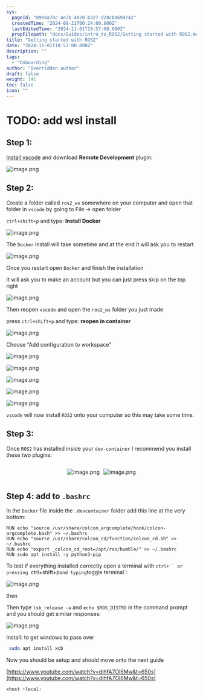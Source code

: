 ```yaml
---
sys:
  pageId: "89e0a78c-4e2b-4070-b327-d28cb0694742"
  createdTime: "2024-08-21T00:24:00.000Z"
  lastEditedTime: "2024-11-01T18:57:00.000Z"
  propFilepath: "docs/Guides/intro_to_ROS2/Getting started with ROS2.md"
title: "Getting started with ROS2"
date: "2024-11-01T18:57:00.000Z"
description: ""
tags:
  - "Onboarding"
author: "Overridden author"
draft: false
weight: 141
toc: false
icon: ""
---
```


# TODO: add wsl install

## Step 1:

[Install vscode](https://code.visualstudio.com/download) and download **Remote Development** plugin:

![image.png](https://prod-files-secure.s3.us-west-2.amazonaws.com/d518164a-d88e-44d1-a4ee-3adb3bd8bce0/efb52993-1881-4a40-b95e-6f020334f022/image.png?X-Amz-Algorithm=AWS4-HMAC-SHA256&X-Amz-Content-Sha256=UNSIGNED-PAYLOAD&X-Amz-Credential=ASIAZI2LB466ZXCAKTSH%2F20250318%2Fus-west-2%2Fs3%2Faws4_request&X-Amz-Date=20250318T200705Z&X-Amz-Expires=3600&X-Amz-Security-Token=IQoJb3JpZ2luX2VjEAwaCXVzLXdlc3QtMiJHMEUCIQDPP2stuJbC6qeiPED0fbSTPzvLSvSA5dJXQbaWhNyZRgIgR4tBPokY%2B360Q0OXqXzQFtiX3dPzwBUNOlU21v3ZpScq%2FwMIZRAAGgw2Mzc0MjMxODM4MDUiDG%2B%2FyvE%2BsmlkHgQHOSrcA09wPt5kh4rAbAMzI%2BdcOvQbiKRsEnZmOn941W%2BqnchrJSNsf5l9nz2qokyVlZAxaCqY8b53V2shuNAw8p9clIOq2wHLT84VnCngMVOdGJAbyM52mY%2BxEEKsIZUI%2Bv%2BZ3ilQMm09pn7LA2cSBmsSh4cyqQk87JTcRO2Te2dxkNDuNnK0LK2SxEy%2B5HrMO2qaIbBuA8TsrNw%2B1JF%2B16jbfwExFCrpLCCE7%2FsuQ3RmdGHhY4mUoteNuwG45DL0GydW5LtH6AwUiBcxO4cHeZ2SBSBXjsL4KR8qV1zZrmyAu6%2FbsFt4bOJ38Sy5%2Fu0WjsImxGk17T9GyVzWAT7%2FNpqSbR2f0IMIqgyk0TR0aFPXYcdKxo6necCx8duzE6Ig4LMNO5ris5uo5SgsRfTvE418Vs8z8okZfXL7JX5Z9V48%2Fj9ItktlP1jf8iqC81HZyOtZOVIMFeJ4MjS3ljx3Tq5QNsaJE5Wp6V6%2F7VX2PLfqeBiRsomFERvlLfipTcnBajp%2BbOjAdopUtUHRzOjuxVeZEJB520cX%2FkG%2BO%2F8svd6feWCAAkpgH2opnS8sXHvxS7hwRJ5KpYlaaaOcsgZWrfUvx2cM0WpWnuCXyCVQwCo%2BdbTpzyN9gFF2w%2FNMCzSQMIWR574GOqUB%2B5zQfIYNMRjf%2FwON9S75MFsU0mJRHc2D3vyZjJmvvJo3zn0%2FXk4cY6N%2FH%2Fsq8ake6QH28kHPZ4dDgWP2jiAD4npo5af%2BGSdeWLGFSway%2B4LMv4oa53lKPs2G4mIK2fIFLZimHsFlBpndkfltDyDiyH9kuuUuET9rlbIqHbVK5u6ngDycMGEKQiQLDqzUJUrcTFRQoQC7zpeNMHaPDgsToUde%2BAOD&X-Amz-Signature=eb94b540583f3ef100e1dd6f20fc539d029f593058c52899688062faebfd6be1&X-Amz-SignedHeaders=host&x-id=GetObject)

## Step 2:

Create a folder called `ros2_ws` somewhere on your computer and open that folder in `vscode` by going to File → open folder 

`ctrl+shift+p` and type: **Install Docker**

![image.png](https://prod-files-secure.s3.us-west-2.amazonaws.com/d518164a-d88e-44d1-a4ee-3adb3bd8bce0/2269dc0e-1cd5-47ff-bceb-c04ad9b2eab0/image.png?X-Amz-Algorithm=AWS4-HMAC-SHA256&X-Amz-Content-Sha256=UNSIGNED-PAYLOAD&X-Amz-Credential=ASIAZI2LB466ZXCAKTSH%2F20250318%2Fus-west-2%2Fs3%2Faws4_request&X-Amz-Date=20250318T200705Z&X-Amz-Expires=3600&X-Amz-Security-Token=IQoJb3JpZ2luX2VjEAwaCXVzLXdlc3QtMiJHMEUCIQDPP2stuJbC6qeiPED0fbSTPzvLSvSA5dJXQbaWhNyZRgIgR4tBPokY%2B360Q0OXqXzQFtiX3dPzwBUNOlU21v3ZpScq%2FwMIZRAAGgw2Mzc0MjMxODM4MDUiDG%2B%2FyvE%2BsmlkHgQHOSrcA09wPt5kh4rAbAMzI%2BdcOvQbiKRsEnZmOn941W%2BqnchrJSNsf5l9nz2qokyVlZAxaCqY8b53V2shuNAw8p9clIOq2wHLT84VnCngMVOdGJAbyM52mY%2BxEEKsIZUI%2Bv%2BZ3ilQMm09pn7LA2cSBmsSh4cyqQk87JTcRO2Te2dxkNDuNnK0LK2SxEy%2B5HrMO2qaIbBuA8TsrNw%2B1JF%2B16jbfwExFCrpLCCE7%2FsuQ3RmdGHhY4mUoteNuwG45DL0GydW5LtH6AwUiBcxO4cHeZ2SBSBXjsL4KR8qV1zZrmyAu6%2FbsFt4bOJ38Sy5%2Fu0WjsImxGk17T9GyVzWAT7%2FNpqSbR2f0IMIqgyk0TR0aFPXYcdKxo6necCx8duzE6Ig4LMNO5ris5uo5SgsRfTvE418Vs8z8okZfXL7JX5Z9V48%2Fj9ItktlP1jf8iqC81HZyOtZOVIMFeJ4MjS3ljx3Tq5QNsaJE5Wp6V6%2F7VX2PLfqeBiRsomFERvlLfipTcnBajp%2BbOjAdopUtUHRzOjuxVeZEJB520cX%2FkG%2BO%2F8svd6feWCAAkpgH2opnS8sXHvxS7hwRJ5KpYlaaaOcsgZWrfUvx2cM0WpWnuCXyCVQwCo%2BdbTpzyN9gFF2w%2FNMCzSQMIWR574GOqUB%2B5zQfIYNMRjf%2FwON9S75MFsU0mJRHc2D3vyZjJmvvJo3zn0%2FXk4cY6N%2FH%2Fsq8ake6QH28kHPZ4dDgWP2jiAD4npo5af%2BGSdeWLGFSway%2B4LMv4oa53lKPs2G4mIK2fIFLZimHsFlBpndkfltDyDiyH9kuuUuET9rlbIqHbVK5u6ngDycMGEKQiQLDqzUJUrcTFRQoQC7zpeNMHaPDgsToUde%2BAOD&X-Amz-Signature=254262f20ea970506ef3b605a03c692cad5f463dac4902d2182f5919cefda22b&X-Amz-SignedHeaders=host&x-id=GetObject)

The `Docker` install will take sometime and at the end it will ask you to restart

![image.png](https://prod-files-secure.s3.us-west-2.amazonaws.com/d518164a-d88e-44d1-a4ee-3adb3bd8bce0/ed233f78-be33-4b1f-b89c-9c346c0e961e/image.png?X-Amz-Algorithm=AWS4-HMAC-SHA256&X-Amz-Content-Sha256=UNSIGNED-PAYLOAD&X-Amz-Credential=ASIAZI2LB466ZXCAKTSH%2F20250318%2Fus-west-2%2Fs3%2Faws4_request&X-Amz-Date=20250318T200705Z&X-Amz-Expires=3600&X-Amz-Security-Token=IQoJb3JpZ2luX2VjEAwaCXVzLXdlc3QtMiJHMEUCIQDPP2stuJbC6qeiPED0fbSTPzvLSvSA5dJXQbaWhNyZRgIgR4tBPokY%2B360Q0OXqXzQFtiX3dPzwBUNOlU21v3ZpScq%2FwMIZRAAGgw2Mzc0MjMxODM4MDUiDG%2B%2FyvE%2BsmlkHgQHOSrcA09wPt5kh4rAbAMzI%2BdcOvQbiKRsEnZmOn941W%2BqnchrJSNsf5l9nz2qokyVlZAxaCqY8b53V2shuNAw8p9clIOq2wHLT84VnCngMVOdGJAbyM52mY%2BxEEKsIZUI%2Bv%2BZ3ilQMm09pn7LA2cSBmsSh4cyqQk87JTcRO2Te2dxkNDuNnK0LK2SxEy%2B5HrMO2qaIbBuA8TsrNw%2B1JF%2B16jbfwExFCrpLCCE7%2FsuQ3RmdGHhY4mUoteNuwG45DL0GydW5LtH6AwUiBcxO4cHeZ2SBSBXjsL4KR8qV1zZrmyAu6%2FbsFt4bOJ38Sy5%2Fu0WjsImxGk17T9GyVzWAT7%2FNpqSbR2f0IMIqgyk0TR0aFPXYcdKxo6necCx8duzE6Ig4LMNO5ris5uo5SgsRfTvE418Vs8z8okZfXL7JX5Z9V48%2Fj9ItktlP1jf8iqC81HZyOtZOVIMFeJ4MjS3ljx3Tq5QNsaJE5Wp6V6%2F7VX2PLfqeBiRsomFERvlLfipTcnBajp%2BbOjAdopUtUHRzOjuxVeZEJB520cX%2FkG%2BO%2F8svd6feWCAAkpgH2opnS8sXHvxS7hwRJ5KpYlaaaOcsgZWrfUvx2cM0WpWnuCXyCVQwCo%2BdbTpzyN9gFF2w%2FNMCzSQMIWR574GOqUB%2B5zQfIYNMRjf%2FwON9S75MFsU0mJRHc2D3vyZjJmvvJo3zn0%2FXk4cY6N%2FH%2Fsq8ake6QH28kHPZ4dDgWP2jiAD4npo5af%2BGSdeWLGFSway%2B4LMv4oa53lKPs2G4mIK2fIFLZimHsFlBpndkfltDyDiyH9kuuUuET9rlbIqHbVK5u6ngDycMGEKQiQLDqzUJUrcTFRQoQC7zpeNMHaPDgsToUde%2BAOD&X-Amz-Signature=3a2760fa7683e2aa97c50d643a288824ebe580eccc571136a9f873b4cdf61806&X-Amz-SignedHeaders=host&x-id=GetObject)

Once you restart open `Docker` and finish the installation

It will ask you to make an account but you can just press skip on the top right

![image.png](https://prod-files-secure.s3.us-west-2.amazonaws.com/d518164a-d88e-44d1-a4ee-3adb3bd8bce0/21010ad9-1659-4fd9-9f59-9932a09b2a3d/image.png?X-Amz-Algorithm=AWS4-HMAC-SHA256&X-Amz-Content-Sha256=UNSIGNED-PAYLOAD&X-Amz-Credential=ASIAZI2LB466ZXCAKTSH%2F20250318%2Fus-west-2%2Fs3%2Faws4_request&X-Amz-Date=20250318T200705Z&X-Amz-Expires=3600&X-Amz-Security-Token=IQoJb3JpZ2luX2VjEAwaCXVzLXdlc3QtMiJHMEUCIQDPP2stuJbC6qeiPED0fbSTPzvLSvSA5dJXQbaWhNyZRgIgR4tBPokY%2B360Q0OXqXzQFtiX3dPzwBUNOlU21v3ZpScq%2FwMIZRAAGgw2Mzc0MjMxODM4MDUiDG%2B%2FyvE%2BsmlkHgQHOSrcA09wPt5kh4rAbAMzI%2BdcOvQbiKRsEnZmOn941W%2BqnchrJSNsf5l9nz2qokyVlZAxaCqY8b53V2shuNAw8p9clIOq2wHLT84VnCngMVOdGJAbyM52mY%2BxEEKsIZUI%2Bv%2BZ3ilQMm09pn7LA2cSBmsSh4cyqQk87JTcRO2Te2dxkNDuNnK0LK2SxEy%2B5HrMO2qaIbBuA8TsrNw%2B1JF%2B16jbfwExFCrpLCCE7%2FsuQ3RmdGHhY4mUoteNuwG45DL0GydW5LtH6AwUiBcxO4cHeZ2SBSBXjsL4KR8qV1zZrmyAu6%2FbsFt4bOJ38Sy5%2Fu0WjsImxGk17T9GyVzWAT7%2FNpqSbR2f0IMIqgyk0TR0aFPXYcdKxo6necCx8duzE6Ig4LMNO5ris5uo5SgsRfTvE418Vs8z8okZfXL7JX5Z9V48%2Fj9ItktlP1jf8iqC81HZyOtZOVIMFeJ4MjS3ljx3Tq5QNsaJE5Wp6V6%2F7VX2PLfqeBiRsomFERvlLfipTcnBajp%2BbOjAdopUtUHRzOjuxVeZEJB520cX%2FkG%2BO%2F8svd6feWCAAkpgH2opnS8sXHvxS7hwRJ5KpYlaaaOcsgZWrfUvx2cM0WpWnuCXyCVQwCo%2BdbTpzyN9gFF2w%2FNMCzSQMIWR574GOqUB%2B5zQfIYNMRjf%2FwON9S75MFsU0mJRHc2D3vyZjJmvvJo3zn0%2FXk4cY6N%2FH%2Fsq8ake6QH28kHPZ4dDgWP2jiAD4npo5af%2BGSdeWLGFSway%2B4LMv4oa53lKPs2G4mIK2fIFLZimHsFlBpndkfltDyDiyH9kuuUuET9rlbIqHbVK5u6ngDycMGEKQiQLDqzUJUrcTFRQoQC7zpeNMHaPDgsToUde%2BAOD&X-Amz-Signature=56c35f66c1f910ba614f50633386f3b8baececa957f62c46171a0278b0d1e13c&X-Amz-SignedHeaders=host&x-id=GetObject)

Then reopen `vscode` and open the `ros2_ws` folder you just made

press `ctrl+shift+p` and type: **reopen in container**

![image.png](https://prod-files-secure.s3.us-west-2.amazonaws.com/d518164a-d88e-44d1-a4ee-3adb3bd8bce0/4e93b8c2-41ad-488c-8095-c74205196118/image.png?X-Amz-Algorithm=AWS4-HMAC-SHA256&X-Amz-Content-Sha256=UNSIGNED-PAYLOAD&X-Amz-Credential=ASIAZI2LB466ZXCAKTSH%2F20250318%2Fus-west-2%2Fs3%2Faws4_request&X-Amz-Date=20250318T200705Z&X-Amz-Expires=3600&X-Amz-Security-Token=IQoJb3JpZ2luX2VjEAwaCXVzLXdlc3QtMiJHMEUCIQDPP2stuJbC6qeiPED0fbSTPzvLSvSA5dJXQbaWhNyZRgIgR4tBPokY%2B360Q0OXqXzQFtiX3dPzwBUNOlU21v3ZpScq%2FwMIZRAAGgw2Mzc0MjMxODM4MDUiDG%2B%2FyvE%2BsmlkHgQHOSrcA09wPt5kh4rAbAMzI%2BdcOvQbiKRsEnZmOn941W%2BqnchrJSNsf5l9nz2qokyVlZAxaCqY8b53V2shuNAw8p9clIOq2wHLT84VnCngMVOdGJAbyM52mY%2BxEEKsIZUI%2Bv%2BZ3ilQMm09pn7LA2cSBmsSh4cyqQk87JTcRO2Te2dxkNDuNnK0LK2SxEy%2B5HrMO2qaIbBuA8TsrNw%2B1JF%2B16jbfwExFCrpLCCE7%2FsuQ3RmdGHhY4mUoteNuwG45DL0GydW5LtH6AwUiBcxO4cHeZ2SBSBXjsL4KR8qV1zZrmyAu6%2FbsFt4bOJ38Sy5%2Fu0WjsImxGk17T9GyVzWAT7%2FNpqSbR2f0IMIqgyk0TR0aFPXYcdKxo6necCx8duzE6Ig4LMNO5ris5uo5SgsRfTvE418Vs8z8okZfXL7JX5Z9V48%2Fj9ItktlP1jf8iqC81HZyOtZOVIMFeJ4MjS3ljx3Tq5QNsaJE5Wp6V6%2F7VX2PLfqeBiRsomFERvlLfipTcnBajp%2BbOjAdopUtUHRzOjuxVeZEJB520cX%2FkG%2BO%2F8svd6feWCAAkpgH2opnS8sXHvxS7hwRJ5KpYlaaaOcsgZWrfUvx2cM0WpWnuCXyCVQwCo%2BdbTpzyN9gFF2w%2FNMCzSQMIWR574GOqUB%2B5zQfIYNMRjf%2FwON9S75MFsU0mJRHc2D3vyZjJmvvJo3zn0%2FXk4cY6N%2FH%2Fsq8ake6QH28kHPZ4dDgWP2jiAD4npo5af%2BGSdeWLGFSway%2B4LMv4oa53lKPs2G4mIK2fIFLZimHsFlBpndkfltDyDiyH9kuuUuET9rlbIqHbVK5u6ngDycMGEKQiQLDqzUJUrcTFRQoQC7zpeNMHaPDgsToUde%2BAOD&X-Amz-Signature=29c04298cbfe8013233294b02bbe151e372ff946fe13496ef2f1977cac1acb6c&X-Amz-SignedHeaders=host&x-id=GetObject)

Choose “Add configuration to workspace”

![image.png](https://prod-files-secure.s3.us-west-2.amazonaws.com/d518164a-d88e-44d1-a4ee-3adb3bd8bce0/9560b282-5060-4989-ba37-97e7b2c22476/image.png?X-Amz-Algorithm=AWS4-HMAC-SHA256&X-Amz-Content-Sha256=UNSIGNED-PAYLOAD&X-Amz-Credential=ASIAZI2LB466ZXCAKTSH%2F20250318%2Fus-west-2%2Fs3%2Faws4_request&X-Amz-Date=20250318T200705Z&X-Amz-Expires=3600&X-Amz-Security-Token=IQoJb3JpZ2luX2VjEAwaCXVzLXdlc3QtMiJHMEUCIQDPP2stuJbC6qeiPED0fbSTPzvLSvSA5dJXQbaWhNyZRgIgR4tBPokY%2B360Q0OXqXzQFtiX3dPzwBUNOlU21v3ZpScq%2FwMIZRAAGgw2Mzc0MjMxODM4MDUiDG%2B%2FyvE%2BsmlkHgQHOSrcA09wPt5kh4rAbAMzI%2BdcOvQbiKRsEnZmOn941W%2BqnchrJSNsf5l9nz2qokyVlZAxaCqY8b53V2shuNAw8p9clIOq2wHLT84VnCngMVOdGJAbyM52mY%2BxEEKsIZUI%2Bv%2BZ3ilQMm09pn7LA2cSBmsSh4cyqQk87JTcRO2Te2dxkNDuNnK0LK2SxEy%2B5HrMO2qaIbBuA8TsrNw%2B1JF%2B16jbfwExFCrpLCCE7%2FsuQ3RmdGHhY4mUoteNuwG45DL0GydW5LtH6AwUiBcxO4cHeZ2SBSBXjsL4KR8qV1zZrmyAu6%2FbsFt4bOJ38Sy5%2Fu0WjsImxGk17T9GyVzWAT7%2FNpqSbR2f0IMIqgyk0TR0aFPXYcdKxo6necCx8duzE6Ig4LMNO5ris5uo5SgsRfTvE418Vs8z8okZfXL7JX5Z9V48%2Fj9ItktlP1jf8iqC81HZyOtZOVIMFeJ4MjS3ljx3Tq5QNsaJE5Wp6V6%2F7VX2PLfqeBiRsomFERvlLfipTcnBajp%2BbOjAdopUtUHRzOjuxVeZEJB520cX%2FkG%2BO%2F8svd6feWCAAkpgH2opnS8sXHvxS7hwRJ5KpYlaaaOcsgZWrfUvx2cM0WpWnuCXyCVQwCo%2BdbTpzyN9gFF2w%2FNMCzSQMIWR574GOqUB%2B5zQfIYNMRjf%2FwON9S75MFsU0mJRHc2D3vyZjJmvvJo3zn0%2FXk4cY6N%2FH%2Fsq8ake6QH28kHPZ4dDgWP2jiAD4npo5af%2BGSdeWLGFSway%2B4LMv4oa53lKPs2G4mIK2fIFLZimHsFlBpndkfltDyDiyH9kuuUuET9rlbIqHbVK5u6ngDycMGEKQiQLDqzUJUrcTFRQoQC7zpeNMHaPDgsToUde%2BAOD&X-Amz-Signature=8b6212e4b4f259c1926e860222fbb21a04953e6e73344152a490f267f16c7d9b&X-Amz-SignedHeaders=host&x-id=GetObject)

![image.png](https://prod-files-secure.s3.us-west-2.amazonaws.com/d518164a-d88e-44d1-a4ee-3adb3bd8bce0/2ee63f81-886b-48e8-a553-dc6e5eac99e4/image.png?X-Amz-Algorithm=AWS4-HMAC-SHA256&X-Amz-Content-Sha256=UNSIGNED-PAYLOAD&X-Amz-Credential=ASIAZI2LB466ZXCAKTSH%2F20250318%2Fus-west-2%2Fs3%2Faws4_request&X-Amz-Date=20250318T200705Z&X-Amz-Expires=3600&X-Amz-Security-Token=IQoJb3JpZ2luX2VjEAwaCXVzLXdlc3QtMiJHMEUCIQDPP2stuJbC6qeiPED0fbSTPzvLSvSA5dJXQbaWhNyZRgIgR4tBPokY%2B360Q0OXqXzQFtiX3dPzwBUNOlU21v3ZpScq%2FwMIZRAAGgw2Mzc0MjMxODM4MDUiDG%2B%2FyvE%2BsmlkHgQHOSrcA09wPt5kh4rAbAMzI%2BdcOvQbiKRsEnZmOn941W%2BqnchrJSNsf5l9nz2qokyVlZAxaCqY8b53V2shuNAw8p9clIOq2wHLT84VnCngMVOdGJAbyM52mY%2BxEEKsIZUI%2Bv%2BZ3ilQMm09pn7LA2cSBmsSh4cyqQk87JTcRO2Te2dxkNDuNnK0LK2SxEy%2B5HrMO2qaIbBuA8TsrNw%2B1JF%2B16jbfwExFCrpLCCE7%2FsuQ3RmdGHhY4mUoteNuwG45DL0GydW5LtH6AwUiBcxO4cHeZ2SBSBXjsL4KR8qV1zZrmyAu6%2FbsFt4bOJ38Sy5%2Fu0WjsImxGk17T9GyVzWAT7%2FNpqSbR2f0IMIqgyk0TR0aFPXYcdKxo6necCx8duzE6Ig4LMNO5ris5uo5SgsRfTvE418Vs8z8okZfXL7JX5Z9V48%2Fj9ItktlP1jf8iqC81HZyOtZOVIMFeJ4MjS3ljx3Tq5QNsaJE5Wp6V6%2F7VX2PLfqeBiRsomFERvlLfipTcnBajp%2BbOjAdopUtUHRzOjuxVeZEJB520cX%2FkG%2BO%2F8svd6feWCAAkpgH2opnS8sXHvxS7hwRJ5KpYlaaaOcsgZWrfUvx2cM0WpWnuCXyCVQwCo%2BdbTpzyN9gFF2w%2FNMCzSQMIWR574GOqUB%2B5zQfIYNMRjf%2FwON9S75MFsU0mJRHc2D3vyZjJmvvJo3zn0%2FXk4cY6N%2FH%2Fsq8ake6QH28kHPZ4dDgWP2jiAD4npo5af%2BGSdeWLGFSway%2B4LMv4oa53lKPs2G4mIK2fIFLZimHsFlBpndkfltDyDiyH9kuuUuET9rlbIqHbVK5u6ngDycMGEKQiQLDqzUJUrcTFRQoQC7zpeNMHaPDgsToUde%2BAOD&X-Amz-Signature=5962c0b2639469a528f89985617115713cc0c868d57d328d6f8c3bf343cc3ab7&X-Amz-SignedHeaders=host&x-id=GetObject)

![image.png](https://prod-files-secure.s3.us-west-2.amazonaws.com/d518164a-d88e-44d1-a4ee-3adb3bd8bce0/ae1580b2-b048-407e-aed9-b584224a7a04/image.png?X-Amz-Algorithm=AWS4-HMAC-SHA256&X-Amz-Content-Sha256=UNSIGNED-PAYLOAD&X-Amz-Credential=ASIAZI2LB466ZXCAKTSH%2F20250318%2Fus-west-2%2Fs3%2Faws4_request&X-Amz-Date=20250318T200705Z&X-Amz-Expires=3600&X-Amz-Security-Token=IQoJb3JpZ2luX2VjEAwaCXVzLXdlc3QtMiJHMEUCIQDPP2stuJbC6qeiPED0fbSTPzvLSvSA5dJXQbaWhNyZRgIgR4tBPokY%2B360Q0OXqXzQFtiX3dPzwBUNOlU21v3ZpScq%2FwMIZRAAGgw2Mzc0MjMxODM4MDUiDG%2B%2FyvE%2BsmlkHgQHOSrcA09wPt5kh4rAbAMzI%2BdcOvQbiKRsEnZmOn941W%2BqnchrJSNsf5l9nz2qokyVlZAxaCqY8b53V2shuNAw8p9clIOq2wHLT84VnCngMVOdGJAbyM52mY%2BxEEKsIZUI%2Bv%2BZ3ilQMm09pn7LA2cSBmsSh4cyqQk87JTcRO2Te2dxkNDuNnK0LK2SxEy%2B5HrMO2qaIbBuA8TsrNw%2B1JF%2B16jbfwExFCrpLCCE7%2FsuQ3RmdGHhY4mUoteNuwG45DL0GydW5LtH6AwUiBcxO4cHeZ2SBSBXjsL4KR8qV1zZrmyAu6%2FbsFt4bOJ38Sy5%2Fu0WjsImxGk17T9GyVzWAT7%2FNpqSbR2f0IMIqgyk0TR0aFPXYcdKxo6necCx8duzE6Ig4LMNO5ris5uo5SgsRfTvE418Vs8z8okZfXL7JX5Z9V48%2Fj9ItktlP1jf8iqC81HZyOtZOVIMFeJ4MjS3ljx3Tq5QNsaJE5Wp6V6%2F7VX2PLfqeBiRsomFERvlLfipTcnBajp%2BbOjAdopUtUHRzOjuxVeZEJB520cX%2FkG%2BO%2F8svd6feWCAAkpgH2opnS8sXHvxS7hwRJ5KpYlaaaOcsgZWrfUvx2cM0WpWnuCXyCVQwCo%2BdbTpzyN9gFF2w%2FNMCzSQMIWR574GOqUB%2B5zQfIYNMRjf%2FwON9S75MFsU0mJRHc2D3vyZjJmvvJo3zn0%2FXk4cY6N%2FH%2Fsq8ake6QH28kHPZ4dDgWP2jiAD4npo5af%2BGSdeWLGFSway%2B4LMv4oa53lKPs2G4mIK2fIFLZimHsFlBpndkfltDyDiyH9kuuUuET9rlbIqHbVK5u6ngDycMGEKQiQLDqzUJUrcTFRQoQC7zpeNMHaPDgsToUde%2BAOD&X-Amz-Signature=90a4771923cb13315cab4664b0576ffdcfa972d8f5c5b4bd3c88496fe7a1c313&X-Amz-SignedHeaders=host&x-id=GetObject)

![image.png](https://prod-files-secure.s3.us-west-2.amazonaws.com/d518164a-d88e-44d1-a4ee-3adb3bd8bce0/53255b28-f75e-430f-b9e3-c0ac8577e42b/image.png?X-Amz-Algorithm=AWS4-HMAC-SHA256&X-Amz-Content-Sha256=UNSIGNED-PAYLOAD&X-Amz-Credential=ASIAZI2LB466ZXCAKTSH%2F20250318%2Fus-west-2%2Fs3%2Faws4_request&X-Amz-Date=20250318T200705Z&X-Amz-Expires=3600&X-Amz-Security-Token=IQoJb3JpZ2luX2VjEAwaCXVzLXdlc3QtMiJHMEUCIQDPP2stuJbC6qeiPED0fbSTPzvLSvSA5dJXQbaWhNyZRgIgR4tBPokY%2B360Q0OXqXzQFtiX3dPzwBUNOlU21v3ZpScq%2FwMIZRAAGgw2Mzc0MjMxODM4MDUiDG%2B%2FyvE%2BsmlkHgQHOSrcA09wPt5kh4rAbAMzI%2BdcOvQbiKRsEnZmOn941W%2BqnchrJSNsf5l9nz2qokyVlZAxaCqY8b53V2shuNAw8p9clIOq2wHLT84VnCngMVOdGJAbyM52mY%2BxEEKsIZUI%2Bv%2BZ3ilQMm09pn7LA2cSBmsSh4cyqQk87JTcRO2Te2dxkNDuNnK0LK2SxEy%2B5HrMO2qaIbBuA8TsrNw%2B1JF%2B16jbfwExFCrpLCCE7%2FsuQ3RmdGHhY4mUoteNuwG45DL0GydW5LtH6AwUiBcxO4cHeZ2SBSBXjsL4KR8qV1zZrmyAu6%2FbsFt4bOJ38Sy5%2Fu0WjsImxGk17T9GyVzWAT7%2FNpqSbR2f0IMIqgyk0TR0aFPXYcdKxo6necCx8duzE6Ig4LMNO5ris5uo5SgsRfTvE418Vs8z8okZfXL7JX5Z9V48%2Fj9ItktlP1jf8iqC81HZyOtZOVIMFeJ4MjS3ljx3Tq5QNsaJE5Wp6V6%2F7VX2PLfqeBiRsomFERvlLfipTcnBajp%2BbOjAdopUtUHRzOjuxVeZEJB520cX%2FkG%2BO%2F8svd6feWCAAkpgH2opnS8sXHvxS7hwRJ5KpYlaaaOcsgZWrfUvx2cM0WpWnuCXyCVQwCo%2BdbTpzyN9gFF2w%2FNMCzSQMIWR574GOqUB%2B5zQfIYNMRjf%2FwON9S75MFsU0mJRHc2D3vyZjJmvvJo3zn0%2FXk4cY6N%2FH%2Fsq8ake6QH28kHPZ4dDgWP2jiAD4npo5af%2BGSdeWLGFSway%2B4LMv4oa53lKPs2G4mIK2fIFLZimHsFlBpndkfltDyDiyH9kuuUuET9rlbIqHbVK5u6ngDycMGEKQiQLDqzUJUrcTFRQoQC7zpeNMHaPDgsToUde%2BAOD&X-Amz-Signature=df3636379ad575009409e49ef531c0115dc09b363266f249a18da93639266603&X-Amz-SignedHeaders=host&x-id=GetObject)

![image.png](https://prod-files-secure.s3.us-west-2.amazonaws.com/d518164a-d88e-44d1-a4ee-3adb3bd8bce0/7c562767-5af9-4ffb-97d1-327bcdf4ee00/image.png?X-Amz-Algorithm=AWS4-HMAC-SHA256&X-Amz-Content-Sha256=UNSIGNED-PAYLOAD&X-Amz-Credential=ASIAZI2LB466ZXCAKTSH%2F20250318%2Fus-west-2%2Fs3%2Faws4_request&X-Amz-Date=20250318T200705Z&X-Amz-Expires=3600&X-Amz-Security-Token=IQoJb3JpZ2luX2VjEAwaCXVzLXdlc3QtMiJHMEUCIQDPP2stuJbC6qeiPED0fbSTPzvLSvSA5dJXQbaWhNyZRgIgR4tBPokY%2B360Q0OXqXzQFtiX3dPzwBUNOlU21v3ZpScq%2FwMIZRAAGgw2Mzc0MjMxODM4MDUiDG%2B%2FyvE%2BsmlkHgQHOSrcA09wPt5kh4rAbAMzI%2BdcOvQbiKRsEnZmOn941W%2BqnchrJSNsf5l9nz2qokyVlZAxaCqY8b53V2shuNAw8p9clIOq2wHLT84VnCngMVOdGJAbyM52mY%2BxEEKsIZUI%2Bv%2BZ3ilQMm09pn7LA2cSBmsSh4cyqQk87JTcRO2Te2dxkNDuNnK0LK2SxEy%2B5HrMO2qaIbBuA8TsrNw%2B1JF%2B16jbfwExFCrpLCCE7%2FsuQ3RmdGHhY4mUoteNuwG45DL0GydW5LtH6AwUiBcxO4cHeZ2SBSBXjsL4KR8qV1zZrmyAu6%2FbsFt4bOJ38Sy5%2Fu0WjsImxGk17T9GyVzWAT7%2FNpqSbR2f0IMIqgyk0TR0aFPXYcdKxo6necCx8duzE6Ig4LMNO5ris5uo5SgsRfTvE418Vs8z8okZfXL7JX5Z9V48%2Fj9ItktlP1jf8iqC81HZyOtZOVIMFeJ4MjS3ljx3Tq5QNsaJE5Wp6V6%2F7VX2PLfqeBiRsomFERvlLfipTcnBajp%2BbOjAdopUtUHRzOjuxVeZEJB520cX%2FkG%2BO%2F8svd6feWCAAkpgH2opnS8sXHvxS7hwRJ5KpYlaaaOcsgZWrfUvx2cM0WpWnuCXyCVQwCo%2BdbTpzyN9gFF2w%2FNMCzSQMIWR574GOqUB%2B5zQfIYNMRjf%2FwON9S75MFsU0mJRHc2D3vyZjJmvvJo3zn0%2FXk4cY6N%2FH%2Fsq8ake6QH28kHPZ4dDgWP2jiAD4npo5af%2BGSdeWLGFSway%2B4LMv4oa53lKPs2G4mIK2fIFLZimHsFlBpndkfltDyDiyH9kuuUuET9rlbIqHbVK5u6ngDycMGEKQiQLDqzUJUrcTFRQoQC7zpeNMHaPDgsToUde%2BAOD&X-Amz-Signature=049df4637b7d16d9b7546c10ca4761cb33fd49012cea4c65b9c088f2f2ff2ac0&X-Amz-SignedHeaders=host&x-id=GetObject)

`vscode` will now install `ROS2` onto your computer so this may take some time.

## Step 3:

Once `ROS2` has installed inside your `dev-container` I recommend you install these two plugins:

<div style="display: flex;flex-direction: row; column-gap:10px; max-width: 630px;justify-content: center;">
<div>

![image.png](https://prod-files-secure.s3.us-west-2.amazonaws.com/d518164a-d88e-44d1-a4ee-3adb3bd8bce0/3fc3d550-5a54-4ba1-ba6b-faa01cdb7369/image.png?X-Amz-Algorithm=AWS4-HMAC-SHA256&X-Amz-Content-Sha256=UNSIGNED-PAYLOAD&X-Amz-Credential=ASIAZI2LB4666H6MYTFE%2F20250318%2Fus-west-2%2Fs3%2Faws4_request&X-Amz-Date=20250318T200711Z&X-Amz-Expires=3600&X-Amz-Security-Token=IQoJb3JpZ2luX2VjEAwaCXVzLXdlc3QtMiJIMEYCIQDak0mGb%2FPCQNMJ4xDjIbhkx0IYTO%2FuUaL7Ioa4C79lKwIhAN4XDcCJvarHIL%2FjBfQYaG2JcEQxvqKocRZ1u%2FDUE0EvKv8DCGUQABoMNjM3NDIzMTgzODA1IgxjBQ8OPnR1R%2F%2FSrvAq3ANumTjQOuAYGpNPUQHbHGmhTC8vyY8jbS4AZCjnHaci4m0f19yG0NsWliUgSq542npIpOurhHa%2BPnqfppVQjpp9y8v3PoKPA0Qn0fOycaV3ULjmtIhzglRrQtRMe9Uto%2Bo7aVhMslhWbBs%2FT1F9H9phG%2F2rGNDQGchH9qHpeo9FrXaHqVWSBq3hQrJQCH6vP%2F%2FqH4J%2F7bgekgPjcUhouIZCqchZT7TAU%2B3OlSSHes6OTwGOBgYpmplaf23swXfRLWVj49M%2FsS7cBFOSpcJiWYPGvWphongcifMqodSB%2FbatKhknafOwHp4yI1jlbA9kk%2BKpv3QBp4pNclsWxhRkE0fyCy3IIuaa1ccTldZEADkCVmAASbSfLN0TCUeQjAij2u%2F9tDtE4AEWgh173AvBVs%2Fvhl%2BdPexjvQTpea5nBF%2Frn%2BG9tZEQIhIUdJ0bWf45E874IOsnL0CuhbbYJLv7du98Xuwz9cWu1lxRZewuZG1Tn9xcjdoChyiiRu4E8ucD81B3a5f9t3lYISQiz1UqTRTp17u0Cqg7NlXBw%2BooReUvDyTrkjgI6If81Q3lpPDl4zBLixyYm%2FTeYU96OMyZX2RRCdr26zNex1gIpjohQxjt6l27%2F8BuuLJgUt1dBzCskue%2BBjqkAVbe7u65NaBPFW3w4HcZD7UToByEpNnrzCjwmKQgvjLxzS9D6OEq2FyHd%2F5ep0WnHqmt6Cmo3LD9B4MWolk7sCVdHK6AMWEQPSkFpoT0hInVi3FTQfV4WjCLTNOK1qtk4V1E1b1dd4h6nZ5IL0Qf0K%2BnqSP7tMC3cj94mL2wiFTVAqU6NQeFR%2B8wGgAi%2F4ZVbk%2FD5CZf6GTM7PUiKN5UhSWGRS%2FQ&X-Amz-Signature=eb84d401764c37dbe36b1b3ed3a2aacac7cb2451fe95bd0b48ddd7d029f4f294&X-Amz-SignedHeaders=host&x-id=GetObject)

</div>
<div>

![image.png](https://prod-files-secure.s3.us-west-2.amazonaws.com/d518164a-d88e-44d1-a4ee-3adb3bd8bce0/d994cc66-13c2-4093-a5a3-f84cf4601a82/image.png?X-Amz-Algorithm=AWS4-HMAC-SHA256&X-Amz-Content-Sha256=UNSIGNED-PAYLOAD&X-Amz-Credential=ASIAZI2LB466VF3XDI7F%2F20250318%2Fus-west-2%2Fs3%2Faws4_request&X-Amz-Date=20250318T200712Z&X-Amz-Expires=3600&X-Amz-Security-Token=IQoJb3JpZ2luX2VjEAwaCXVzLXdlc3QtMiJHMEUCIAeO0CrvUIRmRc7DcDPsshh7tB94uCUj5Y5xIdeb7c1mAiEA0S1vjVQ6BG%2B9oOY4TzMwfqGJ6njczKtIE6oclTnnVO4q%2FwMIZBAAGgw2Mzc0MjMxODM4MDUiDDIXcVsoJlgpXwepXircA%2BxAmp%2BeNU%2FETdgbZzDTpsAGXhV3m3gz%2BvN4DeUBcgjihPH6RSDX3O3eVWMuihjMAXzv69p%2BESni941CDdcmJb8%2FxRbTEZB4R7uPsX7zeyBKBREJS3Tvcw%2BjgI8R0SYV1BNwdoBlhwB7OeseIT4Ku0Aou9V4Loi2h%2Fm0creADc%2FRI5WrFr3xdrDwfCr0YKuwEnIfVqwg82J3vYu%2FHPhUOmde%2Fw9DJiDbubsix4FGJyE8eONg4PIwpggypwwFUzeBAHN86ct%2BPX4hWKg%2Fodl8sNiFynL6xVJQuE6HgV9ZFVbafr7gUkqjax4PTMJAhnpEx8KMWOaGa7N4mdIokoI51XppeUpGaxy3XECJbImKekcNRfty9iJYII18GT%2FbSY1NgyWpHuwY%2FWTUkp8sTGBFQfRAuXnaiif2Q2UoJhQByWgcbWreKXEVCTPCwOPsvRePoOI0fKhevmNT4%2FvUs7fdHWmb9s%2B%2FOUI9muCi3ubSsh3%2Fvu%2BbgpOEgimtPC5MgWlawt7sdze0dw6sHmqkkDpaswurQXlG%2BuvYwYfbAvdpfiVhA4qERbWpcN3xFQttJUHLAtBtd%2BKMmRXwt6OGryWeFmTlWpThWTNGnJjPsqmlqkhfmqh76tWdsxl2hlR3MIuR574GOqUBnxgchEmOZQgqWYtN4Mbx4RVHCiMm8Z3WjD4n7YWheK2kQN0kggMmCLQQdSyccJ9Pbde%2FIPepkePLO4U2oNimcntBklmETAUB4i3tDFJeN%2BkXBlJvRLFy2GykPCA8jdTMLVJh6qEQ3riJDT1kSQfrqFrCq%2FO1mkZ3bIqZD11DTLIzCCbph0dLr6rsz%2FxK3opvjs7ED6UmDqY2KdOnbWYhJqw5BVYd&X-Amz-Signature=cd58b693e0d69ea23a8aca7eb8e85362bcef607010b27659be17b669f0606ea7&X-Amz-SignedHeaders=host&x-id=GetObject)

</div>
</div>

## Step 4: add to `.bashrc`

In the `Docker` file inside the `.devcontainer` folder add this line at the very bottom: 

```docker
RUN echo "source /usr/share/colcon_argcomplete/hook/colcon-argcomplete.bash" >> ~/.bashrc
RUN echo "source /usr/share/colcon_cd/function/colcon_cd.sh" >> ~/.bashrc
RUN echo "export _colcon_cd_root=/opt/ros/humble/" >> ~/.bashrc
RUN sudo apt install -y python3-pip 
```

To test if everything installed correctly open a terminal with `ctrl+`` or pressing `ctrl+shift+p` and typing `toggle terminal`:

![image.png](https://prod-files-secure.s3.us-west-2.amazonaws.com/d518164a-d88e-44d1-a4ee-3adb3bd8bce0/6a4943d8-b04e-4c02-9a58-775f3384d1a5/image.png?X-Amz-Algorithm=AWS4-HMAC-SHA256&X-Amz-Content-Sha256=UNSIGNED-PAYLOAD&X-Amz-Credential=ASIAZI2LB466ZXCAKTSH%2F20250318%2Fus-west-2%2Fs3%2Faws4_request&X-Amz-Date=20250318T200705Z&X-Amz-Expires=3600&X-Amz-Security-Token=IQoJb3JpZ2luX2VjEAwaCXVzLXdlc3QtMiJHMEUCIQDPP2stuJbC6qeiPED0fbSTPzvLSvSA5dJXQbaWhNyZRgIgR4tBPokY%2B360Q0OXqXzQFtiX3dPzwBUNOlU21v3ZpScq%2FwMIZRAAGgw2Mzc0MjMxODM4MDUiDG%2B%2FyvE%2BsmlkHgQHOSrcA09wPt5kh4rAbAMzI%2BdcOvQbiKRsEnZmOn941W%2BqnchrJSNsf5l9nz2qokyVlZAxaCqY8b53V2shuNAw8p9clIOq2wHLT84VnCngMVOdGJAbyM52mY%2BxEEKsIZUI%2Bv%2BZ3ilQMm09pn7LA2cSBmsSh4cyqQk87JTcRO2Te2dxkNDuNnK0LK2SxEy%2B5HrMO2qaIbBuA8TsrNw%2B1JF%2B16jbfwExFCrpLCCE7%2FsuQ3RmdGHhY4mUoteNuwG45DL0GydW5LtH6AwUiBcxO4cHeZ2SBSBXjsL4KR8qV1zZrmyAu6%2FbsFt4bOJ38Sy5%2Fu0WjsImxGk17T9GyVzWAT7%2FNpqSbR2f0IMIqgyk0TR0aFPXYcdKxo6necCx8duzE6Ig4LMNO5ris5uo5SgsRfTvE418Vs8z8okZfXL7JX5Z9V48%2Fj9ItktlP1jf8iqC81HZyOtZOVIMFeJ4MjS3ljx3Tq5QNsaJE5Wp6V6%2F7VX2PLfqeBiRsomFERvlLfipTcnBajp%2BbOjAdopUtUHRzOjuxVeZEJB520cX%2FkG%2BO%2F8svd6feWCAAkpgH2opnS8sXHvxS7hwRJ5KpYlaaaOcsgZWrfUvx2cM0WpWnuCXyCVQwCo%2BdbTpzyN9gFF2w%2FNMCzSQMIWR574GOqUB%2B5zQfIYNMRjf%2FwON9S75MFsU0mJRHc2D3vyZjJmvvJo3zn0%2FXk4cY6N%2FH%2Fsq8ake6QH28kHPZ4dDgWP2jiAD4npo5af%2BGSdeWLGFSway%2B4LMv4oa53lKPs2G4mIK2fIFLZimHsFlBpndkfltDyDiyH9kuuUuET9rlbIqHbVK5u6ngDycMGEKQiQLDqzUJUrcTFRQoQC7zpeNMHaPDgsToUde%2BAOD&X-Amz-Signature=02ff6d27daa20a77ae985c462e0359e958bcfc39ab792dc8f1bb4a8a0d24da84&X-Amz-SignedHeaders=host&x-id=GetObject)

then 

Then type `lsb_release -a` and `echo $ROS_DISTRO` in the command prompt and you should get similar responses:

![image.png](https://prod-files-secure.s3.us-west-2.amazonaws.com/d518164a-d88e-44d1-a4ee-3adb3bd8bce0/3e635dec-a805-4e85-8b9e-d000e5b71a4e/image.png?X-Amz-Algorithm=AWS4-HMAC-SHA256&X-Amz-Content-Sha256=UNSIGNED-PAYLOAD&X-Amz-Credential=ASIAZI2LB466ZXCAKTSH%2F20250318%2Fus-west-2%2Fs3%2Faws4_request&X-Amz-Date=20250318T200705Z&X-Amz-Expires=3600&X-Amz-Security-Token=IQoJb3JpZ2luX2VjEAwaCXVzLXdlc3QtMiJHMEUCIQDPP2stuJbC6qeiPED0fbSTPzvLSvSA5dJXQbaWhNyZRgIgR4tBPokY%2B360Q0OXqXzQFtiX3dPzwBUNOlU21v3ZpScq%2FwMIZRAAGgw2Mzc0MjMxODM4MDUiDG%2B%2FyvE%2BsmlkHgQHOSrcA09wPt5kh4rAbAMzI%2BdcOvQbiKRsEnZmOn941W%2BqnchrJSNsf5l9nz2qokyVlZAxaCqY8b53V2shuNAw8p9clIOq2wHLT84VnCngMVOdGJAbyM52mY%2BxEEKsIZUI%2Bv%2BZ3ilQMm09pn7LA2cSBmsSh4cyqQk87JTcRO2Te2dxkNDuNnK0LK2SxEy%2B5HrMO2qaIbBuA8TsrNw%2B1JF%2B16jbfwExFCrpLCCE7%2FsuQ3RmdGHhY4mUoteNuwG45DL0GydW5LtH6AwUiBcxO4cHeZ2SBSBXjsL4KR8qV1zZrmyAu6%2FbsFt4bOJ38Sy5%2Fu0WjsImxGk17T9GyVzWAT7%2FNpqSbR2f0IMIqgyk0TR0aFPXYcdKxo6necCx8duzE6Ig4LMNO5ris5uo5SgsRfTvE418Vs8z8okZfXL7JX5Z9V48%2Fj9ItktlP1jf8iqC81HZyOtZOVIMFeJ4MjS3ljx3Tq5QNsaJE5Wp6V6%2F7VX2PLfqeBiRsomFERvlLfipTcnBajp%2BbOjAdopUtUHRzOjuxVeZEJB520cX%2FkG%2BO%2F8svd6feWCAAkpgH2opnS8sXHvxS7hwRJ5KpYlaaaOcsgZWrfUvx2cM0WpWnuCXyCVQwCo%2BdbTpzyN9gFF2w%2FNMCzSQMIWR574GOqUB%2B5zQfIYNMRjf%2FwON9S75MFsU0mJRHc2D3vyZjJmvvJo3zn0%2FXk4cY6N%2FH%2Fsq8ake6QH28kHPZ4dDgWP2jiAD4npo5af%2BGSdeWLGFSway%2B4LMv4oa53lKPs2G4mIK2fIFLZimHsFlBpndkfltDyDiyH9kuuUuET9rlbIqHbVK5u6ngDycMGEKQiQLDqzUJUrcTFRQoQC7zpeNMHaPDgsToUde%2BAOD&X-Amz-Signature=5d1b34a4b0147ac5cbb434f052267d1dfb403da833858f215b0ac6605043acdf&X-Amz-SignedHeaders=host&x-id=GetObject)

Install:  to get windows to pass over

```bash
 sudo apt install xcb
```

Now you should be setup and should move onto the next guide 

[https://www.youtube.com/watch?v=dihfA7Ol6Mw&t=650s](https://www.youtube.com/watch?v=dihfA7Ol6Mw&t=650s)

```python
xhost +local:
```
